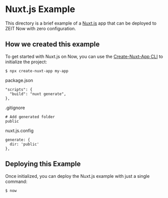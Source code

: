 # Nuxt.js Example

This directory is a brief example of a [Nuxt.js](https://nuxtjs.org) app that can be deployed to ZEIT Now with zero configuration.

## How we created this example 

To get started with Nuxt.js on Now, you can use the [Create-Nuxt-App CLI](https://www.npmjs.com/package/create-nuxt-app) to initialize the project:

```shell
$ npx create-nuxt-app my-app
```

package.json
```
"scripts": {
  "build": "nuxt generate",
},
```
.gitignore
```
# Add generated folder
public
```
nuxt.js.config
```
generate: {
  dir: 'public'
},
```


## Deploying this Example

Once initialized, you can deploy the Nuxt.js example with just a single command:

```shell
$ now
```
